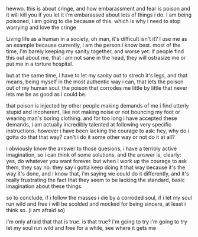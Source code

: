 hewwo. this is about cringe, and how embarassment and fear is poison and it will kill you if you let it
i'm embarassed about lots of things i do. I am being poisoned, i am going to die because of this.
which is why i need to stop worrying and love the cringe

Living life as a human in a society, oh man, it's difficult isn't it?
I use me as an example because currently, i am the person i know best.
most of the time, I'm barely keeping my sanity together, and worse yet: if people find this out about me, that i am not sane in the head, they will ostrasize me or put me in a torture hospital. 

but at the same time, i have to let my sanity out to strech it's legs, and that means, being myself in the most authentic way i can, that lets the poison out of my human soul. the poison that corrodes me little by little that never lets me be as good as i could be. 

that poison is injected by other people making demands of me i find utterly stupid and incoherent, like not making noise or not bouncing my foot or wearing man's boring clothing. 
and for too long i have accepted these demands, i am actually incredibly talented at following very specific instructions. however i have been lacking the courage to ask: hey, why do i gotta do that that way? can't i do it some other way or not do it at all? 

i obviously know the answer to those quesions, i have a terribly active imagination, so i can think of some solutions, and the answer is, clearly: yes, do whatever you want forever.
but when i work up the courage to ask them, they say no.
they say i gotta keep doing it that way because it's the way it's done, and i know that, i'm saying we could do it differently, and it's really frustrating the fact that they seem to be lacking the standard, basic imagination about these things.

so to conclude, if i follow the masses i die by a corroded soul, if i let my soul run wild and free i will be scolded and mocked for being sincere, at least i think so. (i am afraid so)

i'm only afraid that that is true.
is that true?
i'm going to try
i'm going to try let my soul run wild and free for a while, see where it gets me
